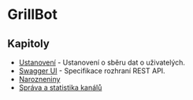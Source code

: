 # GrillBot

## Kapitoly

- [Ustanovení](docs/legal.md) - Ustanovení o sběru dat o uživatelých.
- [Swagger UI](https://grillbot.cloud/swagger) - Specifikace rozhraní REST API.
- [Narozneniny](docs/birthday.md)
- [Správa a statistika kanálů](docs/emotes.md)
